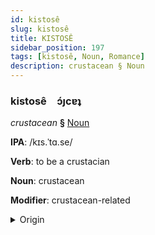```yaml
---
id: kistosê
slug: kistosê
title: KISTOSÊ
sidebar_position: 197
tags: [kistosê, Noun, Romance]
description: crustacean § Noun
---
```


### kistosê&emsp;<span kind="abugida">ɔ́ȷcɐʇ</span>

*crustacean* **§** [Noun](../../tags/Noun)

**IPA**: /kɪs.ˈtɑ.se/

**Verb**: to be a crustacian

**Noun**: crustacean

**Modifier**: crustacean-related

<details>
    <summary>Origin</summary>
    French crustacé /kʁys.ta.se/<br/>
    <em>Romance Language Family</em>
</details>